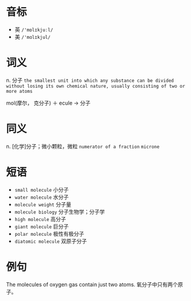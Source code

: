 # 音标

- 英 `/'mɒlɪkjuːl/`
- 美 `/'mɑlɪkjul/`

# 词义

n. 分子
`the smallest unit into which any substance can be divided without losing its own chemical nature, usually consisting of two or more atoms`



mol(摩尔， 克分子) ＋ ecule → 分子

# 同义

n. [化学]分子；微小颗粒，微粒
`numerator of a fraction` `microne`

# 短语

- `small molecule` 小分子
- `water molecule` 水分子
- `molecule weight` 分子量
- `molecule biology` 分子生物学；分子学
- `high molecule` 高分子
- `giant molecule` 巨分子
- `polar molecule` 极性有极分子
- `diatomic molecule` 双原子分子

# 例句

The molecules of oxygen gas contain just two atoms.
氧分子中只有两个原子。


